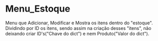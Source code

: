 # Menu_Estoque
Menu que Adicionar, Modificar e Mostra os itens dentro do "estoque".
Dividindo por ID os itens, sendo assim na criação desses "itens", não deixando criar ID's("Chave do dict") e nem Produto("Valor do dict").
